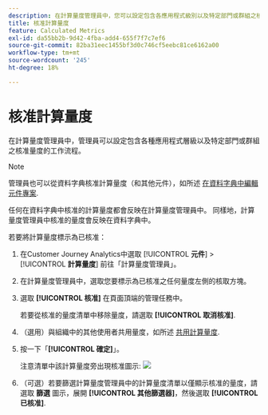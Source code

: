 ```yaml
---
description: 在計算量度管理員中，您可以設定包含各應用程式級別以及特定部門或群組之核准量度的工作流程。
title: 核准計算量度
feature: Calculated Metrics
exl-id: da55bb2b-9d42-4fba-add4-655f7f7c7ef6
source-git-commit: 82ba31eec1455bf3d0c746cf5eebc81ce6162a00
workflow-type: tm+mt
source-wordcount: '245'
ht-degree: 18%

---
```


# 核准計算量度

在計算量度管理員中，管理員可以設定包含各種應用程式層級以及特定部門或群組之核准量度的工作流程。

>[!NOTE]
>
>管理員也可以從資料字典核准計算量度（和其他元件），如所述 [在資料字典中編輯元件專案](/help/components/data-dictionary/edit-entries-data-dictionary.md).
>
>任何在資料字典中核准的計算量度都會反映在計算量度管理員中。 同樣地，計算量度管理員中核准的量度會反映在資料字典中。

若要將計算量度標示為已核准：

1. 在Customer Journey Analytics中選取 [!UICONTROL **元件**] > [!UICONTROL **計算量度**] 前往「計算量度管理員」。

1. 在計算量度管理員中，選取您要標示為已核准之任何量度左側的核取方塊。

1. 選取 **[!UICONTROL 核准]** 在頁面頂端的管理任務中。

   若要從核准的量度清單中移除量度，請選取 **[!UICONTROL 取消核准]**.

1. （選用）與組織中的其他使用者共用量度，如所述 [共用計算量度](/help/components/calc-metrics/cm-workflow/cm-sharing.md).

1. 按一下「**[!UICONTROL 確定]**」。

   注意清單中該計算量度旁出現核准圖示:  ![](https://spectrum.adobe.com/static/icons/workflow_18/Smock_CheckmarkCircle_18_N.svg)

1. （可選）若要篩選計算量度管理員中的計算量度清單以僅顯示核准的量度，請選取 **篩選** 圖示，展開 **[!UICONTROL 其他篩選器]**，然後選取 **[!UICONTROL 已核准]**.
